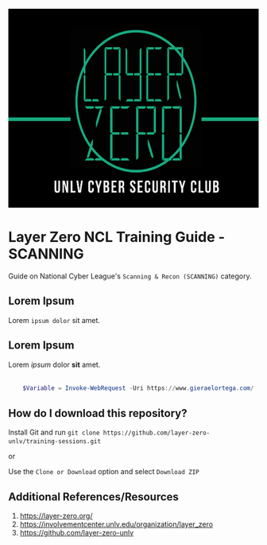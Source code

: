 <p align="center">
  <img src="https://raw.githubusercontent.com/layer-zero-unlv/training-sessions/master/images/layer-zero-logo.png" width="600" height="400" />
</p>

<!-- TODO: Maybe modify the img src to local like images/layer-zero-logo.png to prevent hard-coding in the source -->

# Layer Zero NCL Training Guide - SCANNING

Guide on National Cyber League's `Scanning & Recon (SCANNING)` category.

## Lorem Ipsum

Lorem `ipsum dolor` sit amet.

## Lorem Ipsum

Lorem *ipsum* dolor **sit** amet.

```PowerShell

    $Variable = Invoke-WebRequest -Uri https://www.gieraelortega.com/

```

## How do I download this repository?

Install Git and run `git clone https://github.com/layer-zero-unlv/training-sessions.git`

or 

Use the `Clone or Download` option and select `Download ZIP`

## Additional References/Resources
1. https://layer-zero.org/
2. https://involvementcenter.unlv.edu/organization/layer_zero
3. https://github.com/layer-zero-unlv